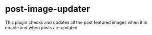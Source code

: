 # post-image-updater
This plugin checks and updates all the post featured images when it is enable and when posts are updated
